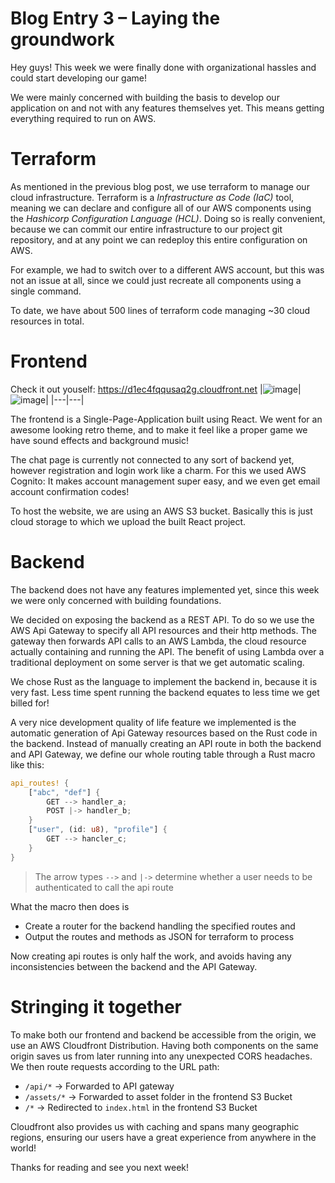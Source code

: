 # Blog Entry 3 – Laying the groundwork

Hey guys!
This week we were finally done with organizational hassles and could start developing our game!

We were mainly concerned with building the basis to develop our application on and not with any features themselves yet.
This means getting everything required to run on AWS.

# Terraform
As mentioned in the previous blog post, we use terraform to manage our cloud infrastructure.
Terraform is a *Infrastructure as Code (IaC)* tool, meaning we can declare and configure all of our AWS components
using the *Hashicorp Configuration Language (HCL)*.
Doing so is really convenient, because we can commit our entire infrastructure to our project git repository,
and at any point we can redeploy this entire configuration on AWS.

For example, we had to switch over to a different AWS account, but this was not an issue at all, since we could just recreate all components using a single command.

To date, we have about 500 lines of terraform code managing ~30 cloud resources in total.

# Frontend
Check it out youself: https://d1ec4fqqusaq2g.cloudfront.net
|<img alt="image" src="https://github.com/user-attachments/assets/dd80667f-c37c-4965-81b6-af48375ddd9e" />|<img alt="image" src="https://github.com/user-attachments/assets/75bfcce9-b90a-49c0-8e81-68a8a604c22d" />|
|---|---|

The frontend is a Single-Page-Application built using React.
We went for an awesome looking retro theme, and to make it feel like a proper game we have sound effects and background music!

The chat page is currently not connected to any sort of backend yet,
however registration and login work like a charm.
For this we used AWS Cognito: It makes account management super easy, and we even get email account confirmation codes!

To host the website, we are using an AWS S3 bucket. Basically this is just cloud storage to which we upload the built React project.

# Backend
The backend does not have any features implemented yet, since this week we were only concerned with building foundations.

We decided on exposing the backend as a REST API. To do so we use the AWS Api Gateway to specify all API resources and their http methods.
The gateway then forwards API calls to an AWS Lambda, the cloud resource actually containing and running the API.
The benefit of using Lambda over a traditional deployment on some server is that we get automatic scaling.

We chose Rust as the language to implement the backend in, because it is very fast.
Less time spent running the backend equates to less time we get billed for!

A very nice development quality of life feature we implemented is the automatic generation of Api Gateway resources based on the Rust code in the backend.
Instead of manually creating an API route in both the backend and API Gateway, we define our whole routing table through a Rust macro like this:
```rust
api_routes! {
    ["abc", "def"] {
        GET --> handler_a;
        POST |-> handler_b;
    }
    ["user", (id: u8), "profile"] {
        GET --> hancler_c;
    }
}
```
> The arrow types `-->` and `|->` determine whether a user needs to be authenticated to call the api route

What the macro then does is
- Create a router for the backend handling the specified routes and
- Output the routes and methods as JSON for terraform to process

Now creating api routes is only half the work, and avoids having any inconsistencies between the backend and the API Gateway.

# Stringing it together
To make both our frontend and backend be accessible from the origin, we use an AWS Cloudfront Distribution.
Having both components on the same origin saves us from later running into any unexpected CORS headaches.
We then route requests according to the URL path:
- `/api/*` -> Forwarded to API gateway
- `/assets/*` -> Forwarded to asset folder in the frontend S3 Bucket
- `/*` -> Redirected to `index.html` in the frontend S3 Bucket

Cloudfront also provides us with caching and spans many geographic regions, ensuring our users have a great experience from anywhere in the world!

Thanks for reading and see you next week!
